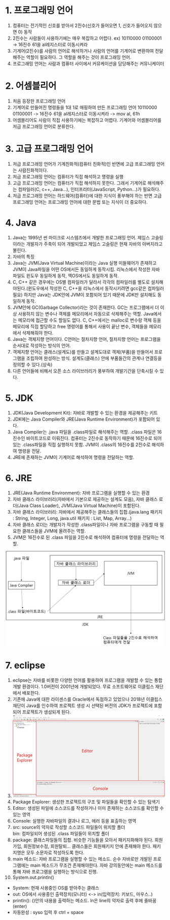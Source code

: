 # 1. 프로그래밍 언어
1. 컴퓨터는 전기적인 신호를 받아서 2진수(신호가 들어오면 1, 신호가 들어오지 않으면 0) 동작
2. 2진수는 사람들이 사용하기에는 매우 복잡하고 어렵다. ex) 10110000 01100001 -> 16진수 61을 al레지스터로 이동시켜라
3. 기계어(2진수)를 사람의 언어로 해석하거나 사람의 언어를 기계어로 변환하여 전달해주는 역할이 필요하다. 그 역할을 해주는 것이 프로그래밍 언어.
4. 프로그래밍 언어는 사람과 컴퓨터 사이에서 커뮤케이션을 담당해주는 커뮤니케이터

# 2. 어셈블리어
1. 처음 등장한 프로그래밍 언어
2. 기계어로 만들어진 명령들을 1대 1로 매핑하여 만든 프로그래밍 언어
10110000 01100001 -> 16진수 61을 al레지스터로 이동시켜라 -> mov al, 61h
3. 어셈블리어도 사람이 직접 사용하기에는 복잡하고 어렵다. 기계어와 어셈블리어를 저급 프로그래밍 언어로 분류한다.

# 3. 고급 프로그래밍 언어
1. 저급 프로그래밍 언어가 기계친화적(컴퓨터 친화적)인 반면에 고급 프로그래밍 언어는 사람친화적이다.
2. 저급 프로그래밍 언어는 컴퓨터가 직접 해석하고 명령을 실행
3. 고급 프로그래밍 언어는 컴퓨터가 직접 해석하지 못한다. 그래서 기계어로 해석해주는 컴파일러(C, c++, Java...), 인터프리터(JavaScript, Python...)가 필요하다.
4. 저급 프로그래밍 언어는 하드웨어(컴퓨터)에 대한 지식이 풍부해야 하는 반면 고급 프로그래밍 언어는 프로그래밍 언어에 대한 문법 또는 지식이 더 중요하다.

# 4. Java
1. Java는 1995년 썬 마이크로 시스템즈에서 개발한 프로그래밍 언어. 제임스 고슬링이라는 개발자가 주축이 되어 개발되었고 제임스 고슬링은 현재 자바의 아버지라고 불린다.
2. 자바의 특징
1. Java는 JVM(Java Virtual Machine)이라는 Java 실행 미들웨어가 존재하고 JVM이 Java파일을 어떤 OS에서든 동일하게 동작시킴. 리눅스에서 작성한 자바 파일도 윈도우 동일하게 동작, 맥OS에서도 동일하게 동작.
2. C, C++ 같은 경우에는 OS별 컴파일러가 달라서 각각의 컴파일러를 별도로 설치해야된다.(윈도우에서 작성한 C, C++을 리눅스에서 동작시키려면 gcc같은 컴파일러 필요) 하지만 Java는 JDK안에 JVM이 포함되어 있기 때문에 JDK만 설치해도 동일하게 동작.
3. JVM안에 GC(Garbage Collector)라는 것이 존재한다. GC는 프로그램에서 더 이상 사용하지 않는 변수나 객체를 메모리에서 자동으로 삭제해주는 역할. Java에서는 메모리에 접근할 수도 할일도 없다. C, C++에서는 malloc로 변수랑 객체 등을 메모리에 직접 할당하고 free 명령어를 통해서 사용이 끝난 변수, 객체들을 메모리에서 삭제해줘야 한다.
4. Java는 객체지향 언어이다. C언어는 절차지향 언어, 절차지향 언어는 프로그램을 순서대로 작성하는 방식의 언어.
5. 객체지향 언어는 클래스(설계도)를 만들고 설계도대로 객체(부품)을 만들어서 프로그램을 조립하여 완성하는 방식. 설계도(클래스) 안에 부품들간의 관계나 연결등을 정의할 수 있다.(상속)
6. 다른 언어들에 비해서 오픈 소스 라이브러리가 풍부하여 개발기간을 단축시킬 수 있다.

# 5. JDK
1. JDK(Java Development Kit): 자바로 개발할 수 있는 환경을 제공해주는 키트
2. JDK에는 Java Compiler와 JRE(Java Runtime Environment)가 포함되어 있다.
3. Java Compiler는 .java 파일을 .class파일로 해석해주는 역할. .class 파일은 16진수인 바이트코드로 이뤄진다. 컴퓨터는 2진수로 동작하기 때문에 16진수로 되어있는 .class파일을 직접 실행하지 못함. JVM이 .class의 16진수를 2진수로 해석하여 명령을 전달.
4. JRE에 존재하는 JVM이 기계어로 해석하여 명령을 전달하는 역할.

# 6. JRE
1. JRE(Java Runtime Environment): 자바 프로그램을 실행할 수 있는 환경
2. 자바 클래스 라이브러리(자바에서 기본으로 제공하는 설계도 모음), 자바 클래스 로더(Java Class Loader), JVM(Java Virtual Machine)이 포함된다.
3. 자바 클래스 라이브러리: 자바에서 제공해주는 클래스들의 집합.(java.lang 패키지 : String, Integer, Long, java.util 패키지 : List, Map, Array...) 
4. 자바 클래스 로더는 개발자가 작성한 .class파일이나 자바 프로그램을 구동할 때 필요한 클래스들을 JVM에 올려주는 역할.
5. JVM은 16진수로 된 .class 파일을 2진수로 해석하여 컴퓨터에 명령을 전달하는 역할.
<img src="images/JDK 구동 방식.jpg">

# 7. eclipse
1. eclipse는 자바를 비롯한 다양한 언어를 활용하여 프로그램을 개발할 수 있는 통합 개발 환경이다. 1.0버전이 2001년에 개발되었다. 무료 소프트웨어로 이클립스 재단에서 배포한다.
2. 기존에 Java에 대한 라이센스를 Oracle에서 독점하고 있었으나 2018년 이클립스 재단이 Java를 인수하여 프로젝트 생성 시 선택된 버전의 JDK가 프로젝트에 포함되어 프로젝트가 생성되게 된다.
3. <img src="images/eclipse 구조.jpg">  
4. Package Explorer: 생성한 프로젝트의 구조 및 파일들을 확인할 수 있는 탐색기
5. Editor: 생성된 파일에 소스코드를 작성하거나 이미 존재하는 소스코드를 확인할 수 있는 영역
6. Console: 실행한 자바파일의 결과나 로그, 에러 등을 표출하는 영역
7. src: source의 약자로 작성할 소스코드 파일들이 위치할 폴더  
bin: 컴파일되어 생성된 .class 파일들이 위치할 폴더
8. package: 클래스파일들의 집합.
비슷한 기능들을 모아서 패키지화해야 된다. 회원가입, 회원정보수정, 회원탈퇴... 클래스들은 회원패키지 안에 존재해야 한다. 패키지명은 모두 소문자로 작성하도록 한다.
9. main 메소드: 자바 프로그램을 실행할 수 있는 메소드. 순수 자바로만 개발된 프로그램에는 main 메소드가 무조건 존재해야한다. 자바 강의동안에는 main 메소드를 통해 자바 프로그램을 실행하는 방식으로 진행.
10. System.out.println()
- System: 현재 사용중인 OS를 받아주는 클래스
- out: OS에서 사용중인 출력장치(모니터) <-> in(입력장치: 키보드, 마우스..)
- println(): ()안의 내용을 출력하는 메소드. ln은 line의 약자로 출력 후에 줄바꿈(enter)
- 자동완성 : syso 입력 후 ctrl + space 